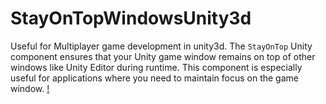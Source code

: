 # StayOnTopWindowsUnity3d
Useful for Multiplayer game development in unity3d. The `StayOnTop` Unity component ensures that your Unity game window remains on top of other windows like Unity Editor during runtime. This component is especially useful for applications where you need to maintain focus on the game window.
[!](StayOnTopScript.png)
